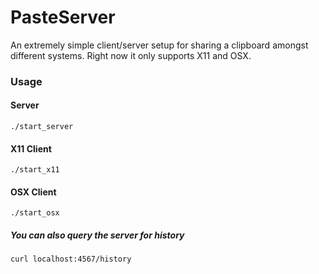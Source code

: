 # PasteServer 

An extremely simple client/server setup for sharing a clipboard amongst different systems. 
Right now it only supports X11 and OSX.

### Usage

#### Server ####
    ./start_server

#### X11 Client ####
    ./start_x11

#### OSX Client ####
    ./start_osx

##### You can also query the server for history #####
    curl localhost:4567/history
